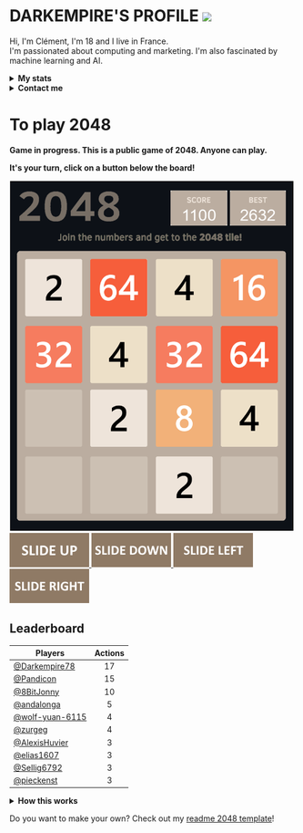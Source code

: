 # DARKEMPIRE'S PROFILE  <img src="https://media3.giphy.com/media/jqHmOFjIb9KV09DOPB/giphy.gif" width="50">

Hi, I'm Clément, I'm 18 and I live in France.
<br>
I'm passionated about computing and marketing. I'm also fascinated by machine learning and AI.
<br>

<!-- Stats -->
<details><summary><b>My stats</b></summary>
    <img alt = "GitHub Stats" src="https://github-readme-stats.vercel.app/api?username=Darkempire78&show_icons=true&hide=issues&icon_color=C9D1D9&hide_border=false&title_color=C9D1D9&text_color=8B948D&bg_color=0D1117&theme=dark">

  [![trophy](https://github-profile-trophy.vercel.app/?username=Darkempire78&&theme=darkhub)](https://github.com/ryo-ma/github-profile-trophy)
   <img alt = "Top Language" src="https://github-readme-stats.vercel.app/api/top-langs/?username=Darkempire78&hide=java,&hide_border=false&title_color=C9D1D9&text_color=8B948D&layout=compact&bg_color=0D1117&theme=dark">
    <!-- ![Darkempire's wakatime stats](https://github-readme-stats.vercel.app/api/wakatime?username=Darkempire78)](https://github.com/anuraghazra/github-readme-stats) -->
</details>


<!-- Contact me -->
<details><summary><b>Contact me</b></summary>
    <ul>
        <li><strong>Discord :</strong> <code>Backslashh#8245 (Darkempire)</code></li>
    </ul>
    
**Join the Discord server !**

[![](https://i.imgur.com/UfyvtOL.png)](https://discord.gg/sPvJmY7mcV)
</details>


# To play 2048

**Game in progress. This is a public game of 2048. Anyone can play.**

**It's your turn, click on a button below the board!**

<!-- 2048GameBoard -->
<img src="https://github.com/Darkempire78/Darkempire78/blob/main/Data/gameboard.png" width="500"/>
<!-- 2048GameBoard -->

<!-- 2048GameActions --><a href="https://github.com/Darkempire78/Darkempire78/issues/new?title=2048|slideUp&body=Just+push+'Submit+new+issue'.+You+don't+need+to+do+anything+else."> <img src="Assets/slideUp.png"/> </a> <a href="https://github.com/Darkempire78/Darkempire78/issues/new?title=2048|slideDown&body=Just+push+'Submit+new+issue'.+You+don't+need+to+do+anything+else."> <img src="Assets/slideDown.png"/> </a> <a href="https://github.com/Darkempire78/Darkempire78/issues/new?title=2048|slideLeft&body=Just+push+'Submit+new+issue'.+You+don't+need+to+do+anything+else."> <img src="Assets/slideLeft.png"/> </a> <a href="https://github.com/Darkempire78/Darkempire78/issues/new?title=2048|slideRight&body=Just+push+'Submit+new+issue'.+You+don't+need+to+do+anything+else."> <img src="Assets/slideRight.png"/> </a><!-- 2048GameActions -->

## Leaderboard

<!-- 2048Ranking -->
| Players | Actions |
|---------------|:---------:|
| [@Darkempire78](https://github.com/Darkempire78) | 17 |
| [@Pandicon](https://github.com/Pandicon) | 15 |
| [@8BitJonny](https://github.com/8BitJonny) | 10 |
| [@andalonga](https://github.com/andalonga) | 5 |
| [@wolf-yuan-6115](https://github.com/wolf-yuan-6115) | 4 |
| [@zurgeg](https://github.com/zurgeg) | 4 |
| [@AlexisHuvier](https://github.com/AlexisHuvier) | 3 |
| [@elias1607](https://github.com/elias1607) | 3 |
| [@Sellig6792](https://github.com/Sellig6792) | 3 |
| [@pieckenst](https://github.com/pieckenst) | 3 |
<!-- 2048Ranking -->

<details><summary><b>How this works</b></summary>
When you click a button, it opens a GitHub Issue with the required pre-populated text. Just push "Create New Issue". That will trigger a GitHub Actions workflow that'll update my GitHub Profile README.md with the new state of the gameboard.
</details>

Do you want to make your own? Check out my [readme 2048 template](https://github.com/Darkempire78/Readme-2048)!
